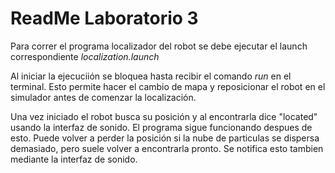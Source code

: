 # ReadMe Laboratorio 3

Para correr el programa localizador del robot se debe ejecutar el launch correspondiente _localization.launch_ 

Al iniciar la ejecuciión se bloquea hasta recibir el comando _run_ en el terminal. Esto permite hacer el cambio de mapa y reposicionar el robot en el simulador antes de comenzar la localización.

Una vez iniciado el robot busca su posición y al encontrarla dice "located" usando la interfaz de sonido. El programa sigue funcionando despues de esto. Puede volver a perder la posición si la nube de particulas se dispersa demasiado, pero suele volver a encontrarla pronto. Se notifica esto tambien mediante la interfaz de sonido.